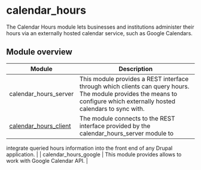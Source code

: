 # calendar_hours
The Calendar Hours module lets businesses and institutions administer their hours via an externally hosted calendar service, such as Google Calendars.

## Module overview

| Module | Description |
| ------ | ----------- |
| calendar_hours_server | This module provides a REST interface through which clients can query hours. The module provides the means to configure which externally hosted calendars to sync with. |
| [calendar_hours_client](calendar_hours_client/README.md) | The module connects to the REST interface provided by the calendar_hours_server module to 
integrate queried 
hours information into the front end of any Drupal application. |
| calendar_hours_google | This module provides allows to work with Google Calendar API. |

